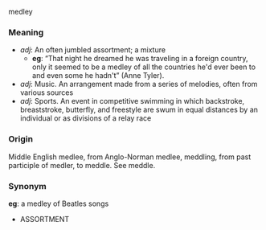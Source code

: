 medley
### Meaning
+ _adj_: An often jumbled assortment; a mixture
    + __eg__: “That night he dreamed he was traveling in a foreign country, only it seemed to be a medley of all the countries he'd ever been to and even some he hadn't” (Anne Tyler).
+ _adj_: Music. An arrangement made from a series of melodies, often from various sources
+ _adj_: Sports. An event in competitive swimming in which backstroke, breaststroke, butterfly, and freestyle are swum in equal distances by an individual or as divisions of a relay race

### Origin

Middle English medlee, from Anglo-Norman medlee, meddling, from past participle of medler, to meddle. See meddle.

### Synonym

__eg__: a medley of Beatles songs

+ ASSORTMENT


